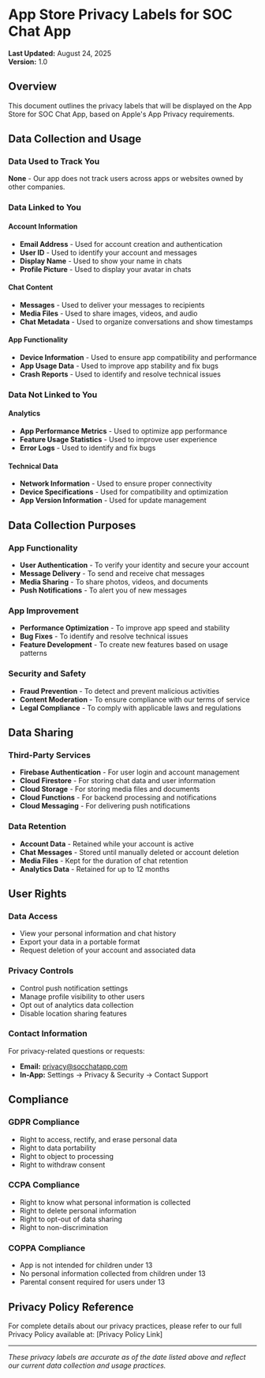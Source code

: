 # App Store Privacy Labels for SOC Chat App

**Last Updated:** August 24, 2025  
**Version:** 1.0

## Overview

This document outlines the privacy labels that will be displayed on the App Store for SOC Chat App, based on Apple's App Privacy requirements.

## Data Collection and Usage

### Data Used to Track You

**None** - Our app does not track users across apps or websites owned by other companies.

### Data Linked to You

#### Account Information
- **Email Address** - Used for account creation and authentication
- **User ID** - Used to identify your account and messages
- **Display Name** - Used to show your name in chats
- **Profile Picture** - Used to display your avatar in chats

#### Chat Content
- **Messages** - Used to deliver your messages to recipients
- **Media Files** - Used to share images, videos, and audio
- **Chat Metadata** - Used to organize conversations and show timestamps

#### App Functionality
- **Device Information** - Used to ensure app compatibility and performance
- **App Usage Data** - Used to improve app stability and fix bugs
- **Crash Reports** - Used to identify and resolve technical issues

### Data Not Linked to You

#### Analytics
- **App Performance Metrics** - Used to optimize app performance
- **Feature Usage Statistics** - Used to improve user experience
- **Error Logs** - Used to identify and fix bugs

#### Technical Data
- **Network Information** - Used to ensure proper connectivity
- **Device Specifications** - Used for compatibility and optimization
- **App Version Information** - Used for update management

## Data Collection Purposes

### App Functionality
- **User Authentication** - To verify your identity and secure your account
- **Message Delivery** - To send and receive chat messages
- **Media Sharing** - To share photos, videos, and documents
- **Push Notifications** - To alert you of new messages

### App Improvement
- **Performance Optimization** - To improve app speed and stability
- **Bug Fixes** - To identify and resolve technical issues
- **Feature Development** - To create new features based on usage patterns

### Security and Safety
- **Fraud Prevention** - To detect and prevent malicious activities
- **Content Moderation** - To ensure compliance with our terms of service
- **Legal Compliance** - To comply with applicable laws and regulations

## Data Sharing

### Third-Party Services
- **Firebase Authentication** - For user login and account management
- **Cloud Firestore** - For storing chat data and user information
- **Cloud Storage** - For storing media files and documents
- **Cloud Functions** - For backend processing and notifications
- **Cloud Messaging** - For delivering push notifications

### Data Retention
- **Account Data** - Retained while your account is active
- **Chat Messages** - Stored until manually deleted or account deletion
- **Media Files** - Kept for the duration of chat retention
- **Analytics Data** - Retained for up to 12 months

## User Rights

### Data Access
- View your personal information and chat history
- Export your data in a portable format
- Request deletion of your account and associated data

### Privacy Controls
- Control push notification settings
- Manage profile visibility to other users
- Opt out of analytics data collection
- Disable location sharing features

### Contact Information
For privacy-related questions or requests:
- **Email:** privacy@socchatapp.com
- **In-App:** Settings → Privacy & Security → Contact Support

## Compliance

### GDPR Compliance
- Right to access, rectify, and erase personal data
- Right to data portability
- Right to object to processing
- Right to withdraw consent

### CCPA Compliance
- Right to know what personal information is collected
- Right to delete personal information
- Right to opt-out of data sharing
- Right to non-discrimination

### COPPA Compliance
- App is not intended for children under 13
- No personal information collected from children under 13
- Parental consent required for users under 13

## Privacy Policy Reference

For complete details about our privacy practices, please refer to our full Privacy Policy available at: [Privacy Policy Link]

---

*These privacy labels are accurate as of the date listed above and reflect our current data collection and usage practices.*
